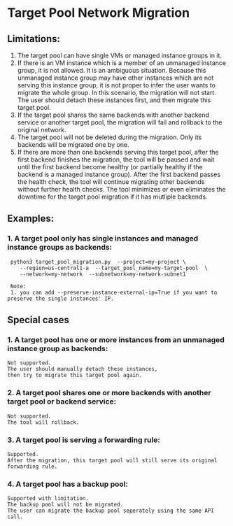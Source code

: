 # Target Pool Network Migration
## Limitations:
1. The target pool can have single VMs or managed instance groups in it.
2. If there is an VM instance which is a member of an unmanaged instance group, it is not allowed. It is an ambiguous situation. Because this unmanaged instance group may have other instances which are not serving this instance group, it is not proper to infer the user wants to migrate the whole group. In this scenario, the migration will not start. The user should detach these instances first, and then migrate this target pool. 
3. If the target pool shares the same backends with another backend service or another target pool, the migration will fail and rollback to the original network.
4. The target pool will not be deleted during the migration. Only its backends will be migrated one by one.
5. If there are more than one backends serving this target pool, after the first backend finishes the migration, the tool will be paused and wait until the first backend become healthy (or partially healthy if the backend is a managed instance group). After the first backend passes the health check, the tool will continue migrating other backends without further health checks. The tool minimizes or even eliminates the downtime for the target pool migration if it has mutliple backends.
## Examples:
### 1. A target pool only has single instances and managed instance groups as backends:
     python3 target_pool_migration.py  --project=my-project \
        --region=us-central1-a  --target_pool_name=my-target-pool  \
        --network=my-network  --subnetwork=my-network-subnet1 
        
     Note: 
     1. you can add --preserve-instance-external-ip=True if you want to preserve the single instances' IP.
## Special cases
### 1. A target pool has one or more instances from an unmanaged instance group as backends:
    Not supported. 
    The user should manually detach these instances, 
    then try to migrate this target pool again.
### 2. A target pool shares one or more backends with another target pool or backend service:
    Not supported.
    The tool will rollback.
### 3. A target pool is serving a forwarding rule:
    Supported.
    After the migration, this target pool will still serve its original forwarding rule.
### 4. A target pool has a backup pool:
    Supported with limitation.
    The backup pool will not be migrated. 
    The user can migrate the backup pool seperately using the same API call.
    